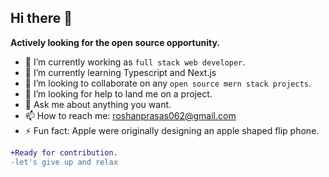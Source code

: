 ## Hi there 👋


**Actively looking for the open source opportunity.**

- 🔭 I’m currently working as `full stack web developer`.
- 🌱 I’m currently learning Typescript and Next.js
- 👯 I’m looking to collaborate on any `open source mern stack projects`.
- 🤔 I’m looking for help to land me on a project.
- 💬 Ask me about anything you want. 
- 📫 How to reach me: roshanprasas062@gmail.com
- ⚡ Fun fact: Apple were originally designing an apple shaped flip phone.

```diff
+Ready for contribution.
-let's give up and relax
```
